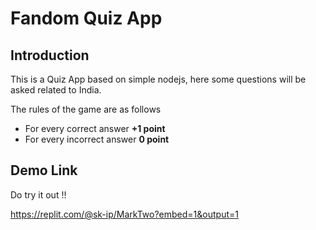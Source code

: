 # Fandom Quiz App

## Introduction

This is a Quiz App based on simple nodejs, here some questions will be asked related to India.

The rules of the game are as follows

* For every correct answer **+1 point**
* For every incorrect answer **0 point**

## Demo Link

Do try it out !!

https://replit.com/@sk-ip/MarkTwo?embed=1&output=1
